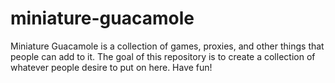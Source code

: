 # miniature-guacamole
 Miniature Guacamole is a collection of games, proxies, and other things that people can add to it. The goal of this repository is to create a collection of whatever people desire to put on here. Have fun!
 
